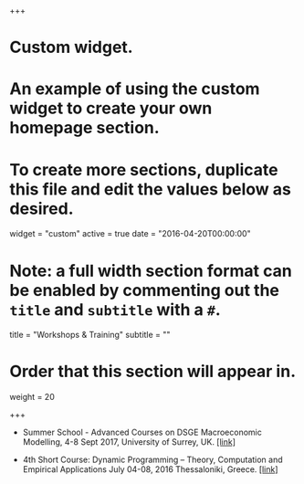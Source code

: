 +++
# Custom widget.
# An example of using the custom widget to create your own homepage section.
# To create more sections, duplicate this file and edit the values below as desired.
widget = "custom"
active = true
date = "2016-04-20T00:00:00"

# Note: a full width section format can be enabled by commenting out the `title` and `subtitle` with a `#`.
title = "Workshops & Training"
subtitle = ""

# Order that this section will appear in.
weight = 20

+++
    
* Summer School -  Advanced Courses on DSGE Macroeconomic Modelling, 4-8 Sept 2017, University of Surrey, UK. [[link]](https://www.surrey.ac.uk/events/20180903-foundations-and-advanced-courses-dsge-macroeconomic-modelling-and-conference-summer)

* 4th Short Course: Dynamic Programming – Theory, Computation and Empirical Applications 
July 04-08, 2016 Thessaloniki, Greece. [[link]](http://sce2016.uom.gr/)